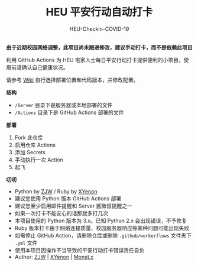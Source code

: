 <h1 align="center">HEU 平安行动自动打卡</h1>

<div align="center">HEU-Checkin-COVID-19</div></br>


**由于近期校园网络调整，此项目尚未跟进修改，建议手动打卡，而不是依赖此项目**

利用 GitHub Actions 为 HEU 宅家人士每日平安行动打卡提供便利的小项目，使用前请确认自己健康状况。

请参考 [Wiki](https://github.com/monsterxcn/HEU-Checkin-COVID-19/wiki) 自行选择部署位置和代码版本，并修改配置。


**结构**

 - `/Server` 目录下是服务器或本地部署的文件
 - `/Actions` 目录下是 GitHub Actions 部署的文件


**部署**

 1. Fork 此仓库
 2. 启用仓库 Actions
 3. 添加 Secrets
 4. 手动执行一次 Action
 5. 起飞


**叨叨**

 - Python by [ZJW](https://zjw1.top/2020/03/10/auto_checkin_during_covid19_and_cas_sso_learning/) / Ruby by [XYenon](https://gist.github.com/XYenon/79317d63e7f769e5bdff5b595d709b65)
 - 建议您使用 Python 版本 GitHub Actions 部署
 - 建议您至少启用邮件提醒和 Server 酱微信提醒之一
 - 如果一次打卡不能安心的话那就多打几次
 - 本项目使用的 Python 版本为 3.x。已知 Python 2.x 会出现错误，不予修复
 - Ruby 版本打卡由于网络连接质量、校园服务器响应等某种问题可能出现失败
 - 如需停止 GitHub Action，请删除仓库或删除 `.github/workerflows` 文件夹下 `.yml` 文件
 - 使用本项目因操作不当导致的平安行动打卡错误责任自负
 - Author: [ZJW](https://zjw1.top) | [XYenon](https://xyenon.bid) | [Monst.x](https://monsterx.cn)